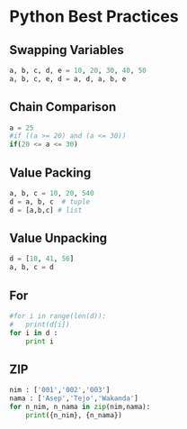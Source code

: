 # Python Best Practices

## Swapping Variables
```python
a, b, c, d, e = 10, 20, 30, 40, 50
a, b, c, e, d = a, d, a, b, e
```

## Chain Comparison
```python
a = 25
#if ((a >= 20) and (a <= 30))
if(20 <= a <= 30)
```

## Value Packing
```python
a, b, c = 10, 20, 540
d = a, b, c  # tuple
d = [a,b,c] # list
```

## Value Unpacking
```python
d = [10, 41, 56]
a, b, c = d
```

## For
```python
#for i in range(len(d)):
#	print(d[i])
for i in d :
	print i
```

## ZIP
```python
nim : ['001','002','003']
nama : ['Asep','Tejo','Wakanda']
for n_nim, n_nama in zip(nim,nama):
	print({n_nim}, {n_nama})
```